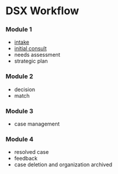 # DSX Workflow



### **Module 1**

* [intake](intake.md)
* [initial consult](initial-consult.md)
* needs assessment
* strategic plan

### **Module 2**

* decision
* match

### **Module 3**

* case management

### **Module 4**

* resolved case
* feedback
* case deletion and organization archived

